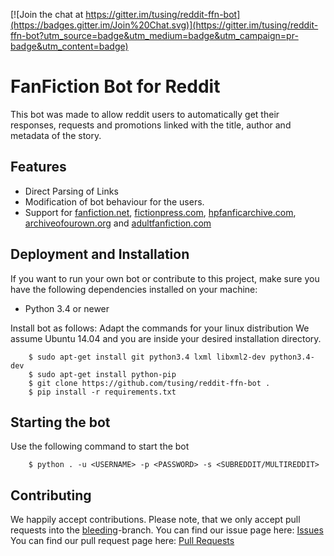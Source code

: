 [![Join the chat at https://gitter.im/tusing/reddit-ffn-bot](https://badges.gitter.im/Join%20Chat.svg)](https://gitter.im/tusing/reddit-ffn-bot?utm_source=badge&utm_medium=badge&utm_campaign=pr-badge&utm_content=badge)

# FanFiction Bot for Reddit
This bot was made to allow reddit users to automatically get
their responses, requests and promotions linked with the title,
author and metadata of the story.

## Features
* Direct Parsing of Links
* Modification of bot behaviour for the users.
* Support for [fanfiction.net][ffn], [fictionpress.com][fp],
  [hpfanficarchive.com][ffa], [archiveofourown.org][ao3] and
  [adultfanfiction.com][aff]

## Deployment and Installation
If you want to run your own bot or contribute to this project, make sure
you have the following dependencies installed on your machine:

* Python 3.4 or newer

Install bot as follows:
Adapt the commands for your linux distribution
We assume Ubuntu 14.04 and you are inside your desired installation
directory.

```
    $ sudo apt-get install git python3.4 lxml libxml2-dev python3.4-dev
    $ sudo apt-get install python-pip
    $ git clone https://github.com/tusing/reddit-ffn-bot .
    $ pip install -r requirements.txt
```

## Starting the bot
Use the following command to start the bot
```
    $ python . -u <USERNAME> -p <PASSWORD> -s <SUBREDDIT/MULTIREDDIT>
```

## Contributing
We happily accept contributions. Please note, that we only accept pull
requests into the [bleeding][github:bleeding]-branch.
You can find our issue page here: [Issues][github:issues]
You can find our pull request page here: [Pull Requests][github:pull-requests]


[ffn]: https://www.fanfiction.net/
[fp]:  https://www.fictionpress.com/
[ffa]: http://hpfanficarchive.com/
[ao3]: http://archiveofown.org/
[aff]: http://www.adultfanfiction.net/

[github:bleeding]:      https://github.com/tusing/reddit-ffn-bot/tree/bleeding
[github:issues]:        https://github.com/tusing/reddit-ffn-bot/issues
[github:pull-requests]: https://github.com/tusing/reddit-ffn-bot/pulls 
